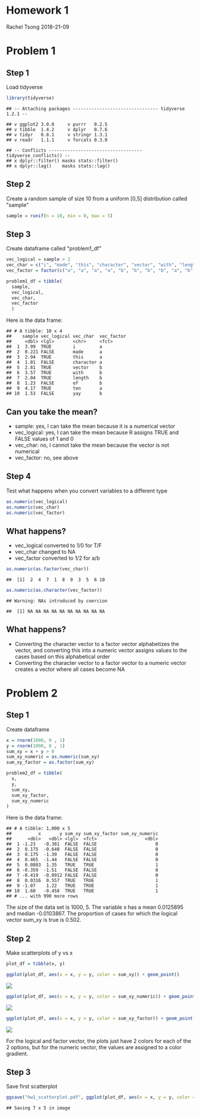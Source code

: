 Homework 1
================
Rachel Tsong
2018-21-09

Problem 1
=========

Step 1
------

Load tidyverse

``` r
library(tidyverse)
```

    ## -- Attaching packages -------------------------------- tidyverse 1.2.1 --

    ## v ggplot2 3.0.0     v purrr   0.2.5
    ## v tibble  1.4.2     v dplyr   0.7.6
    ## v tidyr   0.8.1     v stringr 1.3.1
    ## v readr   1.1.1     v forcats 0.3.0

    ## -- Conflicts ----------------------------------- tidyverse_conflicts() --
    ## x dplyr::filter() masks stats::filter()
    ## x dplyr::lag()    masks stats::lag()

Step 2
------

Create a random sample of size 10 from a uniform \[0,5\] distribution called "sample"

``` r
sample = runif(n = 10, min = 0, max = 5)
```

Step 3
------

Create dataframe called "problem1\_df"

``` r
vec_logical = sample > 2
vec_char = c("i", "made", "this", "character", "vector", "with", "length", "of", "ten", "yay")
vec_factor = factor(c("a", "a", "a", "a", "b", "b", "b", "b", "a", "b"))

problem1_df = tibble(
  sample,
  vec_logical,
  vec_char,
  vec_factor
  )
```

Here is the data frame:

    ## # A tibble: 10 x 4
    ##    sample vec_logical vec_char  vec_factor
    ##     <dbl> <lgl>       <chr>     <fct>     
    ##  1  3.99  TRUE        i         a         
    ##  2  0.221 FALSE       made      a         
    ##  3  2.94  TRUE        this      a         
    ##  4  1.01  FALSE       character a         
    ##  5  2.81  TRUE        vector    b         
    ##  6  3.57  TRUE        with      b         
    ##  7  2.04  TRUE        length    b         
    ##  8  1.23  FALSE       of        b         
    ##  9  4.17  TRUE        ten       a         
    ## 10  1.53  FALSE       yay       b

Can you take the mean?
----------------------

-   sample: yes, I can take the mean because it is a numerical vector
-   vec\_logical: yes, I can take the mean because R assigns TRUE and FALSE values of 1 and 0
-   vec\_char: no, I cannot take the mean because the vector is not numerical
-   vec\_factor: no, see above

Step 4
------

Test what happens when you convert variables to a different type

``` r
as.numeric(vec_logical)
as.numeric(vec_char)
as.numeric(vec_factor)
```

What happens?
-------------

-   vec\_logical converted to 1/0 for T/F
-   vec\_char changed to NA
-   vec\_factor converted to 1/2 for a/b

``` r
as.numeric(as.factor(vec_char))
```

    ##  [1]  2  4  7  1  8  9  3  5  6 10

``` r
as.numeric(as.character(vec_factor))
```

    ## Warning: NAs introduced by coercion

    ##  [1] NA NA NA NA NA NA NA NA NA NA

What happens?
-------------

-   Converting the character vector to a factor vector alphabetizes the vector, and converting this into a numeric vector assigns values to the cases based on this alphabetical order
-   Converting the character vector to a factor vector to a numeric vector creates a vector where all cases become NA

Problem 2
=========

Step 1
------

Create dataframe

``` r
x = rnorm(1000, 0 , 1)
y = rnorm(1000, 0 , 1)
sum_xy = x + y > 0
sum_xy_numeric = as.numeric(sum_xy)
sum_xy_factor = as.factor(sum_xy)

problem2_df = tibble(
  x,
  y,
  sum_xy,
  sum_xy_factor,
  sum_xy_numeric
)
```

Here is the data frame:

    ## # A tibble: 1,000 x 5
    ##          x       y sum_xy sum_xy_factor sum_xy_numeric
    ##      <dbl>   <dbl> <lgl>  <fct>                  <dbl>
    ##  1 -1.23   -0.381  FALSE  FALSE                      0
    ##  2  0.175  -0.640  FALSE  FALSE                      0
    ##  3  0.175  -1.39   FALSE  FALSE                      0
    ##  4  0.465  -1.44   FALSE  FALSE                      0
    ##  5  0.0883  1.35   TRUE   TRUE                       1
    ##  6 -0.359  -1.51   FALSE  FALSE                      0
    ##  7 -0.419  -0.0912 FALSE  FALSE                      0
    ##  8  0.0316  0.557  TRUE   TRUE                       1
    ##  9 -1.07    1.22   TRUE   TRUE                       1
    ## 10  1.60   -0.458  TRUE   TRUE                       1
    ## # ... with 990 more rows

The size of the data set is 1000, 5. The variable x has a mean 0.0125895 and median -0.0103867. The proportion of cases for which the logical vector sum\_xy is true is 0.502.

Step 2
------

Make scatterplots of y vs x

``` r
plot_df = tibble(x, y)

ggplot(plot_df, aes(x = x, y = y, color = sum_xy)) + geom_point()
```

![](p8105_hw1_rt2712_files/figure-markdown_github/unnamed-chunk-8-1.png)

``` r
ggplot(plot_df, aes(x = x, y = y, color = sum_xy_numeric)) + geom_point()
```

![](p8105_hw1_rt2712_files/figure-markdown_github/unnamed-chunk-8-2.png)

``` r
ggplot(plot_df, aes(x = x, y = y, color = sum_xy_factor)) + geom_point()
```

![](p8105_hw1_rt2712_files/figure-markdown_github/unnamed-chunk-8-3.png)

For the logical and factor vector, the plots just have 2 colors for each of the 2 options, but for the numeric vector, the values are assigned to a color gradient.

Step 3
------

Save first scatterplot

``` r
ggsave("hw1_scatterplot.pdf", ggplot(plot_df, aes(x = x, y = y, color = sum_xy)) + geom_point())
```

    ## Saving 7 x 5 in image

